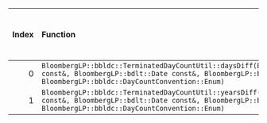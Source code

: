 |   Index | Function                                                                                                                                                                                              |   Difference in number of lines |   Function size difference in bytes | Disassembly                                                            |   Number of lines in `assume` build |   Number of bytes in `assume` build |   Number of lines in `none` build |   Number of bytes in `none` build |
|--------:|:------------------------------------------------------------------------------------------------------------------------------------------------------------------------------------------------------|--------------------------------:|------------------------------------:|:-----------------------------------------------------------------------|------------------------------------:|------------------------------------:|----------------------------------:|----------------------------------:|
|       0 | `BloombergLP::bbldc::TerminatedDayCountUtil::daysDiff(BloombergLP::bdlt::Date const&, BloombergLP::bdlt::Date const&, BloombergLP::bdlt::Date const&, BloombergLP::bbldc::DayCountConvention::Enum)`  |                              -3 |                                   0 | [Assumed](0.assume.s.txt), [Ignored](0.none.s.txt), [Diff](0.diff.txt) |                                  16 |                             4209312 |                                16 |                           4209312 |
|       1 | `BloombergLP::bbldc::TerminatedDayCountUtil::yearsDiff(BloombergLP::bdlt::Date const&, BloombergLP::bdlt::Date const&, BloombergLP::bdlt::Date const&, BloombergLP::bbldc::DayCountConvention::Enum)` |                              -4 |                                 -16 | [Assumed](1.assume.s.txt), [Ignored](1.none.s.txt), [Diff](1.diff.txt) |                                  32 |                             4209344 |                                48 |                           4209344 |